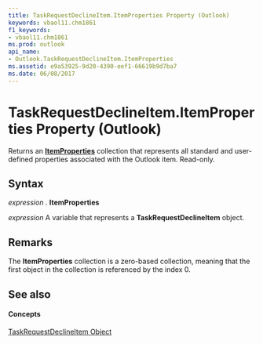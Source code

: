 ```yaml
---
title: TaskRequestDeclineItem.ItemProperties Property (Outlook)
keywords: vbaol11.chm1861
f1_keywords:
- vbaol11.chm1861
ms.prod: outlook
api_name:
- Outlook.TaskRequestDeclineItem.ItemProperties
ms.assetid: e9a53925-9d20-4390-eef1-66619b9d7ba7
ms.date: 06/08/2017
---
```



# TaskRequestDeclineItem.ItemProperties Property (Outlook)

Returns an  **[ItemProperties](Outlook.ItemProperties.md)** collection that represents all standard and user-defined properties associated with the Outlook item. Read-only.


## Syntax

 _expression_ . **ItemProperties**

 _expression_ A variable that represents a **TaskRequestDeclineItem** object.


## Remarks

The  **ItemProperties** collection is a zero-based collection, meaning that the first object in the collection is referenced by the index 0.


## See also


#### Concepts


[TaskRequestDeclineItem Object](Outlook.TaskRequestDeclineItem.md)

